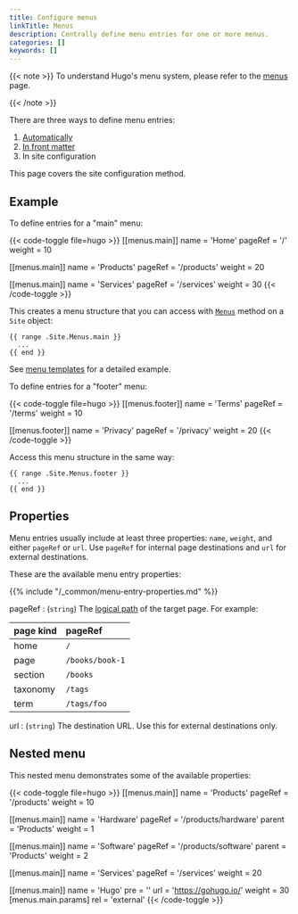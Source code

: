 ```yaml
---
title: Configure menus
linkTitle: Menus
description: Centrally define menu entries for one or more menus.
categories: []
keywords: []
---
```


{{< note >}}
To understand Hugo's menu system, please refer to the [menus] page.

[menus]: /content-management/menus/
{{< /note >}}

There are three ways to define menu entries:

1. [Automatically]
1. [In front matter]
1. In site configuration

This page covers the site configuration method.

## Example

To define entries for a "main" menu:

{{< code-toggle file=hugo >}}
[[menus.main]]
name = 'Home'
pageRef = '/'
weight = 10

[[menus.main]]
name = 'Products'
pageRef = '/products'
weight = 20

[[menus.main]]
name = 'Services'
pageRef = '/services'
weight = 30
{{< /code-toggle >}}

This creates a menu structure that you can access with [`Menus`] method on a `Site` object:

```go-html-template
{{ range .Site.Menus.main }}
  ...
{{ end }}
```

See [menu templates] for a detailed example.

To define entries for a "footer" menu:

{{< code-toggle file=hugo >}}
[[menus.footer]]
name = 'Terms'
pageRef = '/terms'
weight = 10

[[menus.footer]]
name = 'Privacy'
pageRef = '/privacy'
weight = 20
{{< /code-toggle >}}

Access this menu structure in the same way:

```go-html-template
{{ range .Site.Menus.footer }}
  ...
{{ end }}
```

[Automatically]: /content-management/menus/#define-automatically
[In front matter]: /content-management/menus/#define-in-front-matter
[`Menus`]: /methods/site/menus/
[menu templates]: /templates/menu/

## Properties

Menu entries usually include at least three properties: `name`, `weight`, and either `pageRef` or `url`. Use `pageRef` for internal page destinations and `url` for external destinations.

These are the available menu entry properties:

{{% include "/_common/menu-entry-properties.md" %}}

pageRef
: (`string`) The [logical path](g) of the target page. For example:

  page kind|pageRef
  :--|:--
  home|`/`
  page|`/books/book-1`
  section|`/books`
  taxonomy|`/tags`
  term|`/tags/foo`

url
: (`string`) The destination URL. Use this for external destinations only.

## Nested menu

This nested menu demonstrates some of the available properties:

{{< code-toggle file=hugo >}}
[[menus.main]]
name = 'Products'
pageRef = '/products'
weight = 10

[[menus.main]]
name = 'Hardware'
pageRef = '/products/hardware'
parent = 'Products'
weight = 1

[[menus.main]]
name = 'Software'
pageRef = '/products/software'
parent = 'Products'
weight = 2

[[menus.main]]
name = 'Services'
pageRef = '/services'
weight = 20

[[menus.main]]
name = 'Hugo'
pre = '<i class="fa fa-heart"></i>'
url = 'https://gohugo.io/'
weight = 30
[menus.main.params]
rel = 'external'
{{< /code-toggle >}}
